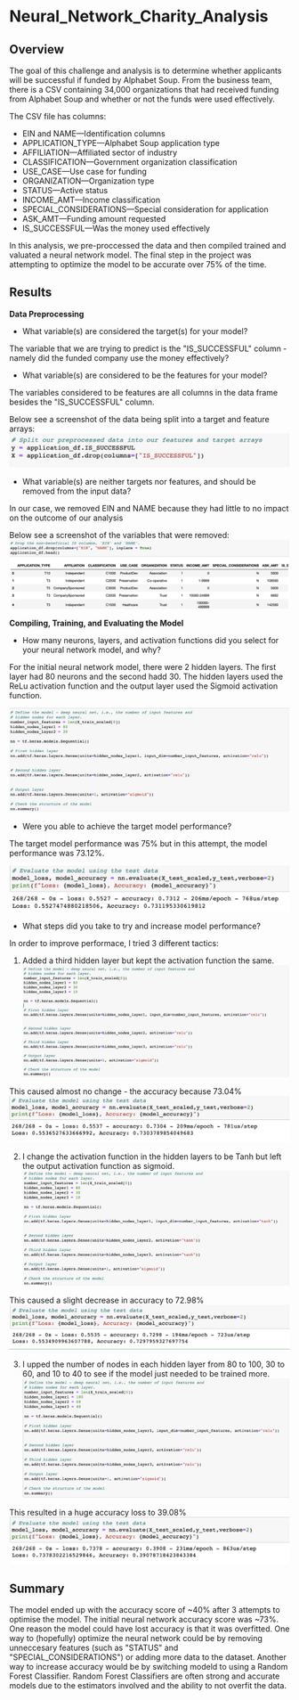 # Neural_Network_Charity_Analysis

## Overview 
The goal of this challenge and analysis is to determine whether applicants will be successful if funded by Alphabet Soup. From the business team, there is a CSV containing 34,000 organizations that had received funding from Alphabet Soup and whether or not the funds were used effectively. 

The CSV file has columns: 
- EIN and NAME—Identification columns
- APPLICATION_TYPE—Alphabet Soup application type
- AFFILIATION—Affiliated sector of industry
- CLASSIFICATION—Government organization classification
- USE_CASE—Use case for funding
- ORGANIZATION—Organization type
- STATUS—Active status
- INCOME_AMT—Income classification
- SPECIAL_CONSIDERATIONS—Special consideration for application
- ASK_AMT—Funding amount requested
- IS_SUCCESSFUL—Was the money used effectively

In this analysis, we pre-proccessed the data and then compiled trained and valuated a neural network model. The final step in the project was attempting to optimize the model to be accurate over 75% of the time. 

## Results

**Data Preprocessing**

- What variable(s) are considered the target(s) for your model?

The variable that we are trying to predict is the "IS_SUCCESSFUL" column - namely did the funded company use the money effectively?
- What variable(s) are considered to be the features for your model?

The variables considered to be features are all columns in the data frame besides the "IS_SUCCESSFUL" column.

Below see a screenshot of the data being split into a target and feature arrays:
![feature_target.png](Resources/feature_target.png)

- What variable(s) are neither targets nor features, and should be removed from the input data?

In our case, we removed EIN and NAME because they had little to no impact on the outcome of our analysis

Below see a screenshot of the variables that were removed:
![removed_variables.png](Resources/removed_variables.png)

**Compiling, Training, and Evaluating the Model**

- How many neurons, layers, and activation functions did you select for your neural network model, and why?

For the initial neural network model, there were 2 hidden layers. The first layer had 80 neurons and the second hadd 30. The hidden layers used the ReLu activation function and the output layer used the Sigmoid activation function.

![training_initial.png](Resources/training_initial.png)

- Were you able to achieve the target model performance?

The target model performance was 75% but in this attempt, the model performance was 73.12%.

![acc_initial.png](Resources/acc_initial.png)

- What steps did you take to try and increase model performance?

In order to improve performace, I tried 3 different tactics:

1. Added a third hidden layer but kept the activation function the same. 
![training_att_1.png](Resources/training_att_1.png)

This caused almost no change - the accuracy because 73.04%
![acc_att_1.png](Resources/acc_att_1.png)

2. I change the activation function in the hidden layers to be Tanh but left the output activation function as sigmoid.
![training_att_2.png](Resources/training_att_2.png)

This caused a slight decrease in accuracy to 72.98%
![acc_att_2.png](Resources/acc_att_2.png)

3. I upped the number of nodes in each hidden layer from 80 to 100, 30 to 60, and 10 to 40 to see if the model just needed to be trained more. 
![training_Att_3.png](Resources/training_Att_3.png)

This resulted in a huge accuracy loss to 39.08%
![acc_att_3.png](Resources/acc_att_3.png)



## Summary

The model ended up with the accuracy score of ~40% after 3 attempts to optimise the model. The initial neural network accuracy score was ~73%. One reason the model could have lost accuracy is that it was overfitted. 
One way to (hopefully) optimize the neural network could be by removing unneccesary features (such as "STATUS" and "SPECIAL_CONSIDERATIONS") or adding more data to the dataset. 
Another way to increase accuracy would be by switching modeld to using a Random Forest Classifier. Random Forest Classifiers are often strong and accurate models due to the estimators involved and the ability to not overfit the data. 